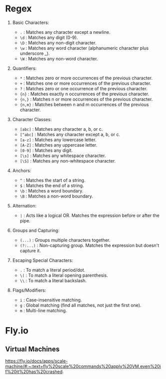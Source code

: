 # Regex

1. Basic Characters:

   - `.` : Matches any character except a newline.
   - `\d` : Matches any digit (0-9).
   - `\D` : Matches any non-digit character.
   - `\w` : Matches any word character (alphanumeric character plus underscore \_).
   - `\W` : Matches any non-word character.

2. Quantifiers:

   - `*` : Matches zero or more occurrences of the previous character.
   - `+` : Matches one or more occurrences of the previous character.
   - `?` : Matches zero or one occurrence of the previous character.
   - `{n}` : Matches exactly n occurrences of the previous character.
   - `{n,}` : Matches n or more occurrences of the previous character.
   - `{n,m}` : Matches between n and m occurrences of the previous character.

3. Character Classes:

   - `[abc]` : Matches any character a, b, or c.
   - `[^abc]` : Matches any character except a, b, or c.
   - `[a-z]` : Matches any lowercase letter.
   - `[A-Z]` : Matches any uppercase letter.
   - `[0-9]` : Matches any digit.
   - `[\s]` : Matches any whitespace character.
   - `[\S]` : Matches any non-whitespace character.

4. Anchors:

   - `^` : Matches the start of a string.
   - `$` : Matches the end of a string.
   - `\b` : Matches a word boundary.
   - `\B` : Matches a non-word boundary.

5. Alternation:

   - `|` : Acts like a logical OR. Matches the expression before or after the pipe.

6. Groups and Capturing:

   - `(...)` : Groups multiple characters together.
   - `(?:...)` : Non-capturing group. Matches the expression but doesn't capture it.

7. Escaping Special Characters:

   - `.` : To match a literal period/dot.
   - `\(` : To match a literal opening parenthesis.
   - `\\` : To match a literal backslash.

8. Flags/Modifiers:
   - `i` : Case-insensitive matching.
   - `g` : Global matching (find all matches, not just the first one).
   - `m` : Multi-line matching.

# Fly.io

## Virtual Machines

https://fly.io/docs/apps/scale-machine/#:~:text=fly%20scale%20commands%20apply%20VM,even%20if%20it%20has%20crashed.
